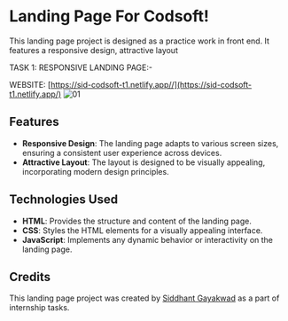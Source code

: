 

# Landing Page For Codsoft!

This landing page project is designed as a practice work in front end. It features a responsive design, attractive layout

TASK 1: RESPONSIVE LANDING PAGE:-

WEBSITE: [https://sid-codsoft-t1.netlify.app//](https://sid-codsoft-t1.netlify.app/)
![01](https://github.com/siddhant-gayakwad/CODSOFT/assets/101993978/2902f0dc-c80a-47f2-ad0e-691a56efb70d)

## Features

- **Responsive Design**: The landing page adapts to various screen sizes, ensuring a consistent user experience across devices.
- **Attractive Layout**: The layout is designed to be visually appealing, incorporating modern design principles.


## Technologies Used

- **HTML**: Provides the structure and content of the landing page.
- **CSS**: Styles the HTML elements for a visually appealing interface.
- **JavaScript**: Implements any dynamic behavior or interactivity on the landing page.


## Credits

This landing page project was created by [Siddhant Gayakwad](https://www.linkedin.com/in/siddhant-gayakwad-524524191/) as a part of internship tasks.
